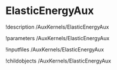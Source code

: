 <!-- MOOSE Documentation Stub: Remove this when content is added. -->

# ElasticEnergyAux
!description /AuxKernels/ElasticEnergyAux

!parameters /AuxKernels/ElasticEnergyAux

!inputfiles /AuxKernels/ElasticEnergyAux

!childobjects /AuxKernels/ElasticEnergyAux
